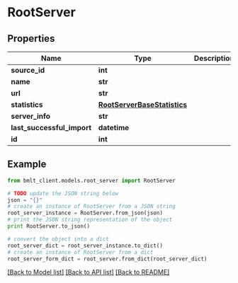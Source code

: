 # RootServer


## Properties
Name | Type | Description | Notes
------------ | ------------- | ------------- | -------------
**source_id** | **int** |  | 
**name** | **str** |  | 
**url** | **str** |  | 
**statistics** | [**RootServerBaseStatistics**](RootServerBaseStatistics.md) |  | [optional] 
**server_info** | **str** |  | [optional] 
**last_successful_import** | **datetime** |  | 
**id** | **int** |  | 

## Example

```python
from bmlt_client.models.root_server import RootServer

# TODO update the JSON string below
json = "{}"
# create an instance of RootServer from a JSON string
root_server_instance = RootServer.from_json(json)
# print the JSON string representation of the object
print RootServer.to_json()

# convert the object into a dict
root_server_dict = root_server_instance.to_dict()
# create an instance of RootServer from a dict
root_server_form_dict = root_server.from_dict(root_server_dict)
```
[[Back to Model list]](../README.md#documentation-for-models) [[Back to API list]](../README.md#documentation-for-api-endpoints) [[Back to README]](../README.md)



